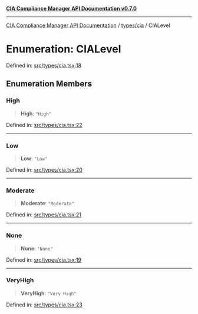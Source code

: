 [**CIA Compliance Manager API Documentation v0.7.0**](../../../README.md)

***

[CIA Compliance Manager API Documentation](../../../modules.md) / [types/cia](../README.md) / CIALevel

# Enumeration: CIALevel

Defined in: [src/types/cia.tsx:18](https://github.com/Hack23/cia-compliance-manager/blob/a904e43458f81faf7066f9da9fc149cc9f6e236d/src/types/cia.tsx#L18)

## Enumeration Members

### High

> **High**: `"High"`

Defined in: [src/types/cia.tsx:22](https://github.com/Hack23/cia-compliance-manager/blob/a904e43458f81faf7066f9da9fc149cc9f6e236d/src/types/cia.tsx#L22)

***

### Low

> **Low**: `"Low"`

Defined in: [src/types/cia.tsx:20](https://github.com/Hack23/cia-compliance-manager/blob/a904e43458f81faf7066f9da9fc149cc9f6e236d/src/types/cia.tsx#L20)

***

### Moderate

> **Moderate**: `"Moderate"`

Defined in: [src/types/cia.tsx:21](https://github.com/Hack23/cia-compliance-manager/blob/a904e43458f81faf7066f9da9fc149cc9f6e236d/src/types/cia.tsx#L21)

***

### None

> **None**: `"None"`

Defined in: [src/types/cia.tsx:19](https://github.com/Hack23/cia-compliance-manager/blob/a904e43458f81faf7066f9da9fc149cc9f6e236d/src/types/cia.tsx#L19)

***

### VeryHigh

> **VeryHigh**: `"Very High"`

Defined in: [src/types/cia.tsx:23](https://github.com/Hack23/cia-compliance-manager/blob/a904e43458f81faf7066f9da9fc149cc9f6e236d/src/types/cia.tsx#L23)
